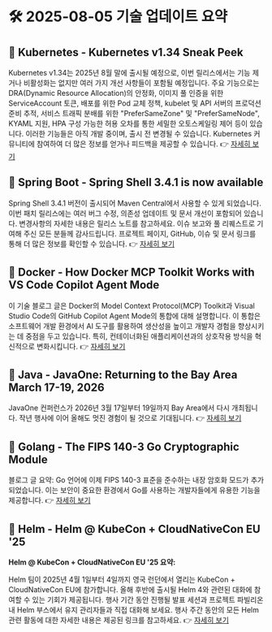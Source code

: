 # 🛠️ 2025-08-05 기술 업데이트 요약

## 🔹 Kubernetes - Kubernetes v1.34 Sneak Peek
Kubernetes v1.34는 2025년 8월 말에 출시될 예정으로, 이번 릴리스에서는 기능 제거나 비활성화는 없지만 여러 가지 개선 사항들이 포함될 예정입니다. 주요 기능으로는 DRA(Dynamic Resource Allocation)의 안정화, 이미지 풀 인증을 위한 ServiceAccount 토큰, 배포를 위한 Pod 교체 정책, kubelet 및 API 서버의 프로덕션 준비 추적, 서비스 트래픽 분배를 위한 "PreferSameZone" 및 "PreferSameNode", KYAML 지원, HPA 구성 가능한 허용 오차를 통한 세밀한 오토스케일링 제어 등이 있습니다. 이러한 기능들은 아직 개발 중이며, 출시 전 변경될 수 있습니다. Kubernetes 커뮤니티에 참여하여 더 많은 정보를 얻거나 피드백을 제공할 수 있습니다.
👉 [자세히 보기](https://kubernetes.io/blog/2025/07/28/kubernetes-v1-34-sneak-peek/)

## 🔹 Spring Boot - Spring Shell 3.4.1 is now available
Spring Shell 3.4.1 버전이 출시되어 Maven Central에서 사용할 수 있게 되었습니다. 이번 패치 릴리스에는 여러 버그 수정, 의존성 업데이트 및 문서 개선이 포함되어 있습니다. 변경사항의 자세한 내용은 릴리스 노트를 참고하세요. 이슈 보고와 풀 리퀘스트로 기여해 주신 모든 분들께 감사드립니다. 프로젝트 페이지, GitHub, 이슈 및 문서 링크를 통해 더 많은 정보를 확인할 수 있습니다.
👉 [자세히 보기](https://spring.io/blog/2025/08/04/spring-shell-3-4-1-available)

## 🔹 Docker - How Docker MCP Toolkit Works with VS Code Copilot Agent Mode
이 기술 블로그 글은 Docker의 Model Context Protocol(MCP) Toolkit과 Visual Studio Code의 GitHub Copilot Agent Mode의 통합에 대해 설명합니다. 이 통합은 소프트웨어 개발 환경에서 AI 도구를 활용하여 생산성을 높이고 개발자 경험을 향상시키는 데 중점을 두고 있습니다. 특히, 컨테이너화된 애플리케이션과의 상호작용 방식을 혁신적으로 변화시킵니다.
👉 [자세히 보기](https://www.docker.com/blog/mcp-toolkit-and-vs-code-copilot-agent/)

## 🔹 Java - JavaOne: Returning to the Bay Area March 17-19, 2026
JavaOne 컨퍼런스가 2026년 3월 17일부터 19일까지 Bay Area에서 다시 개최됩니다. 작년 행사에 이어 올해도 멋진 경험이 될 것으로 기대됩니다.
👉 [자세히 보기](https://inside.java/2025/08/04/javaone-returns-2026/)

## 🔹 Golang - The FIPS 140-3 Go Cryptographic Module
블로그 글 요약: Go 언어에 이제 FIPS 140-3 표준을 준수하는 내장 암호화 모드가 추가되었습니다. 이는 보안이 중요한 환경에서 Go를 사용하는 개발자들에게 유용한 기능을 제공합니다.
👉 [자세히 보기](https://go.dev/blog/fips140)

## 🔹 Helm - Helm @ KubeCon + CloudNativeCon EU '25
**Helm @ KubeCon + CloudNativeCon EU '25 요약:**

Helm 팀이 2025년 4월 1일부터 4일까지 영국 런던에서 열리는 KubeCon + CloudNativeCon EU에 참가합니다. 올해 후반에 출시될 Helm 4와 관련된 대화에 참여할 수 있는 기회가 제공됩니다. 행사 기간 동안 진행될 발표 세션과 프로젝트 파빌리온 내 Helm 부스에서 유지 관리자들과 직접 대화해 보세요. 행사 주간 동안의 모든 Helm 관련 활동에 대한 자세한 내용은 제공된 링크를 참고하세요.
👉 [자세히 보기](https://helm.sh/blog/helm-at-kubecon-eu-25/)

